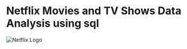# Netflix Movies and TV Shows Data Analysis using sql

![Netflix Logo](https://github.com/najirh/netflix_sql_project/blob/main/logo.png)
